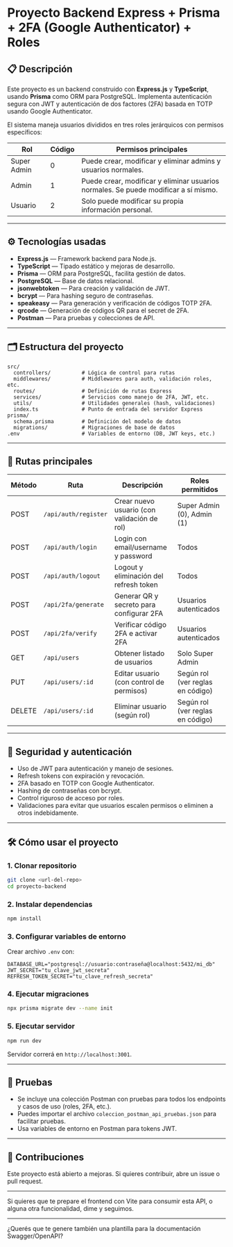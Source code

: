 # Proyecto Backend Express + Prisma + 2FA (Google Authenticator) + Roles

## 📋 Descripción

Este proyecto es un backend construido con **Express.js** y **TypeScript**, usando **Prisma** como ORM para PostgreSQL. Implementa autenticación segura con JWT y autenticación de dos factores (2FA) basada en TOTP usando Google Authenticator. 

El sistema maneja usuarios divididos en tres roles jerárquicos con permisos específicos:

| Rol          | Código | Permisos principales                                           |
| ------------ | ------ | ------------------------------------------------------------- |
| Super Admin  | 0      | Puede crear, modificar y eliminar admins y usuarios normales. |
| Admin        | 1      | Puede crear, modificar y eliminar usuarios normales. Se puede modificar a sí mismo. |
| Usuario      | 2      | Solo puede modificar su propia información personal.          |

---

## ⚙️ Tecnologías usadas

- **Express.js** — Framework backend para Node.js.
- **TypeScript** — Tipado estático y mejoras de desarrollo.
- **Prisma** — ORM para PostgreSQL, facilita gestión de datos.
- **PostgreSQL** — Base de datos relacional.
- **jsonwebtoken** — Para creación y validación de JWT.
- **bcrypt** — Para hashing seguro de contraseñas.
- **speakeasy** — Para generación y verificación de códigos TOTP 2FA.
- **qrcode** — Generación de códigos QR para el secret de 2FA.
- **Postman** — Para pruebas y colecciones de API.

---

## 🗂 Estructura del proyecto

```
src/
  controllers/          # Lógica de control para rutas
  middlewares/          # Middlewares para auth, validación roles, etc.
  routes/               # Definición de rutas Express
  services/             # Servicios como manejo de 2FA, JWT, etc.
  utils/                # Utilidades generales (hash, validaciones)
  index.ts              # Punto de entrada del servidor Express
prisma/
  schema.prisma         # Definición del modelo de datos
  migrations/           # Migraciones de base de datos
.env                    # Variables de entorno (DB, JWT keys, etc.)
```

---

## 🔌 Rutas principales

| Método | Ruta                   | Descripción                                    | Roles permitidos                 |
|--------|------------------------|-----------------------------------------------|---------------------------------|
| POST   | `/api/auth/register`   | Crear nuevo usuario (con validación de rol)  | Super Admin (0), Admin (1)       |
| POST   | `/api/auth/login`      | Login con email/username y password           | Todos                          |
| POST   | `/api/auth/logout`     | Logout y eliminación del refresh token        | Todos                          |
| POST   | `/api/2fa/generate`   | Generar QR y secreto para configurar 2FA      | Usuarios autenticados           |
| POST   | `/api/2fa/verify`     | Verificar código 2FA e activar 2FA             | Usuarios autenticados           |
| GET    | `/api/users`           | Obtener listado de usuarios                     | Solo Super Admin               |
| PUT    | `/api/users/:id`       | Editar usuario (con control de permisos)       | Según rol (ver reglas en código)|
| DELETE | `/api/users/:id`       | Eliminar usuario (según rol)                    | Según rol (ver reglas en código)|

---

## 🔐 Seguridad y autenticación

- Uso de JWT para autenticación y manejo de sesiones.
- Refresh tokens con expiración y revocación.
- 2FA basado en TOTP con Google Authenticator.
- Hashing de contraseñas con bcrypt.
- Control riguroso de acceso por roles.
- Validaciones para evitar que usuarios escalen permisos o eliminen a otros indebidamente.

---

## 🛠 Cómo usar el proyecto

### 1. Clonar repositorio

```bash
git clone <url-del-repo>
cd proyecto-backend
```

### 2. Instalar dependencias

```bash
npm install
```

### 3. Configurar variables de entorno

Crear archivo `.env` con:

```
DATABASE_URL="postgresql://usuario:contraseña@localhost:5432/mi_db"
JWT_SECRET="tu_clave_jwt_secreta"
REFRESH_TOKEN_SECRET="tu_clave_refresh_secreta"
```

### 4. Ejecutar migraciones

```bash
npx prisma migrate dev --name init
```

### 5. Ejecutar servidor

```bash
npm run dev
```

Servidor correrá en `http://localhost:3001`.

---

## 🧪 Pruebas

- Se incluye una colección Postman con pruebas para todos los endpoints y casos de uso (roles, 2FA, etc.).
- Puedes importar el archivo `coleccion_postman_api_pruebas.json` para facilitar pruebas.
- Usa variables de entorno en Postman para tokens JWT.

---

## 🤝 Contribuciones

Este proyecto está abierto a mejoras. Si quieres contribuir, abre un issue o pull request.

---

Si quieres que te prepare el frontend con Vite para consumir esta API, o alguna otra funcionalidad, dime y seguimos.

---

¿Querés que te genere también una plantilla para la documentación Swagger/OpenAPI?
